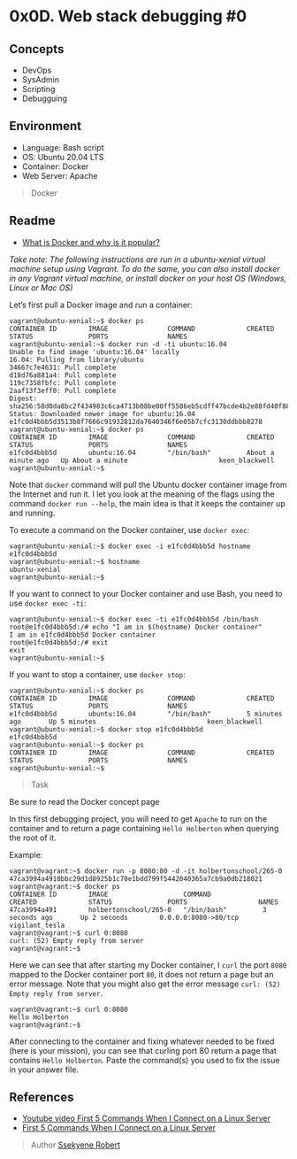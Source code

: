# 0x0D. Web stack debugging #0

## Concepts 
* DevOps
* SysAdmin
* Scripting
* Debugguing

## Environment
* Language: Bash script
* OS: Ubuntu 20.04 LTS
* Container: Docker
* Web Server: Apache

> Docker
## Readme
- [What is Docker and why is it popular?](https://www.zdnet.com/article/what-is-docker-and-why-is-it-so-darn-popular/)

_Take note: The following instructions are run in a ubuntu-xenial virtual machine setup using Vagrant. To do the same, you can also install docker in any Vagrant virtual machine, or install docker on your host OS (Windows, Linux or Mac OS)_

Let’s first pull a Docker image and run a container:
```
vagrant@ubuntu-xenial:~$ docker ps
CONTAINER ID        IMAGE               COMMAND             CREATED             STATUS              PORTS               NAMES
vagrant@ubuntu-xenial:~$ docker run -d -ti ubuntu:16.04
Unable to find image 'ubuntu:16.04' locally
16.04: Pulling from library/ubuntu
34667c7e4631: Pull complete
d18d76a881a4: Pull complete
119c7358fbfc: Pull complete
2aaf13f3eff0: Pull complete
Digest: sha256:58d0da8bc2f434983c6ca4713b08be00ff5586eb5cdff47bcde4b2e88fd40f88
Status: Downloaded newer image for ubuntu:16.04
e1fc0d4bbb5d3513b8f7666c91932812da7640346f6e05b7cfc3130ddbbb8278
vagrant@ubuntu-xenial:~$ docker ps
CONTAINER ID        IMAGE               COMMAND             CREATED              STATUS              PORTS               NAMES
e1fc0d4bbb5d        ubuntu:16.04        "/bin/bash"         About a minute ago   Up About a minute                       keen_blackwell
vagrant@ubuntu-xenial:~$
```
Note that `docker` command will pull the Ubuntu docker container image from the Internet and run it. I let you look at the meaning of the flags using the command `docker run --help`, the main idea is that it keeps the container up and running.

To execute a command on the Docker container, use `docker exec`:
```
vagrant@ubuntu-xenial:~$ docker exec -i e1fc0d4bbb5d hostname
e1fc0d4bbb5d
vagrant@ubuntu-xenial:~$ hostname
ubuntu-xenial
vagrant@ubuntu-xenial:~$
```

If you want to connect to your Docker container and use Bash, you need to use `docker exec -ti`:
```
vagrant@ubuntu-xenial:~$ docker exec -ti e1fc0d4bbb5d /bin/bash
root@e1fc0d4bbb5d:/# echo "I am in $(hostname) Docker container"
I am in e1fc0d4bbb5d Docker container
root@e1fc0d4bbb5d:/# exit
exit
vagrant@ubuntu-xenial:~$
```
If you want to stop a container, use `docker stop`:
```
vagrant@ubuntu-xenial:~$ docker ps
CONTAINER ID        IMAGE               COMMAND             CREATED             STATUS              PORTS               NAMES
e1fc0d4bbb5d        ubuntu:16.04        "/bin/bash"         5 minutes ago       Up 5 minutes                            keen_blackwell
vagrant@ubuntu-xenial:~$ docker stop e1fc0d4bbb5d
e1fc0d4bbb5d
vagrant@ubuntu-xenial:~$ docker ps
CONTAINER ID        IMAGE               COMMAND             CREATED             STATUS              PORTS               NAMES
vagrant@ubuntu-xenial:~$
```

> Task

Be sure to read the Docker concept page

In this first debugging project, you will need to get `Apache` to run on the container and to return a page containing `Hello Holberton` when querying the root of it.

Example:
```
vagrant@vagrant:~$ docker run -p 8080:80 -d -it holbertonschool/265-0
47ca3994a4910bbc29d1d8925b1c70e1bdd799f5442040365a7cb9a0db218021
vagrant@vagrant:~$ docker ps
CONTAINER ID        IMAGE                   COMMAND             CREATED             STATUS              PORTS                  NAMES
47ca3994a491        holbertonschool/265-0   "/bin/bash"         3 seconds ago       Up 2 seconds        0.0.0.0:8080->80/tcp   vigilant_tesla
vagrant@vagrant:~$ curl 0:8080
curl: (52) Empty reply from server
vagrant@vagrant:~$
```
Here we can see that after starting my Docker container, I `curl` the port `8080` mapped to the Docker container port `80`, it does not return a page but an error message. Note that you might also get the error message `curl: (52) Empty reply from server`.
```
vagrant@vagrant:~$ curl 0:8080
Hello Holberton
vagrant@vagrant:~$
```
After connecting to the container and fixing whatever needed to be fixed (here is your mission), you can see that curling port 80 return a page that contains `Hello Holberton`. Paste the command(s) you used to fix the issue in your answer file.

## References
- [Youtube video First 5 Commands When I Connect on a Linux Server](https://www.youtube.com/watch?v=1_gqlbADaAw&feature=youtu.be)
- [First 5 Commands When I Connect on a Linux Server](https://www.linux.com/training-tutorials/first-5-commands-when-i-connect-linux-server/)

> Author
[Ssekyene Robert](https://github.com/Ssekyene/)
